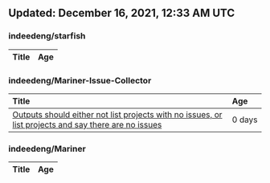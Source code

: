 ## Updated: December 16, 2021, 12:33 AM UTC


### indeedeng/starfish
|**Title**|**Age**|
|:----|:----|


### indeedeng/Mariner-Issue-Collector
|**Title**|**Age**|
|:----|:----|
|[Outputs should either not list projects with no issues, or list projects and say there are no issues](https://github.com/indeedeng/Mariner-Issue-Collector/issues/40)|0&nbsp;days|


### indeedeng/Mariner
|**Title**|**Age**|
|:----|:----|